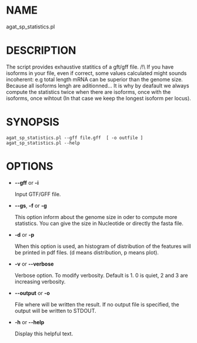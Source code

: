 # NAME

agat\_sp\_statistics.pl

# DESCRIPTION

The script provides exhaustive statitics of a gft/gff file.
/!\\ If you have isoforms in your file, even if correct, some values calculated
might sounds incoherent: e.g total length mRNA can be superior than the genome size.
Because all isoforms lengh are aditionned... It is why by deafault
we always compute the statistics twice when there are isoforms, once with the
isoforms, once wihtout (In that case we keep the longest isoform per locus).

# SYNOPSIS

```
agat_sp_statistics.pl --gff file.gff  [ -o outfile ]
agat_sp_statistics.pl --help
```

# OPTIONS

- **--gff** or **-i**

    Input GTF/GFF file.

- **--gs**, **-f** or **-g**

    This option inform about the genome size in oder to compute more statistics. You can give the size in Nucleotide or directly the fasta file.

- **-d** or **-p**

    When this option is used, an histogram of distribution of the features will be printed in pdf files. (d means distribution, p means plot).

- **-v** or **--verbose**

    Verbose option. To modify verbosity. Default is 1. 0 is quiet, 2 and 3 are increasing verbosity.

- **--output** or **-o**

    File where will be written the result. If no output file is specified, the output will be written to STDOUT.

- **-h** or **--help**

    Display this helpful text.

